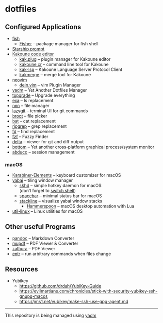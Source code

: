 # dotfiles

## Configured Applications

-   [fish]
    -   [Fisher] – package manager for fish shell
-   [Starship prompt]
-   [Kakoune code editor]
    -   [kak.plug] – plugin manager for Kakoune editor
    -   [kakoune.cr] – command line tool for Kakoune
    -   [kak-lsp] – Kakoune Language Server Protocol Client
    -   [kakmerge] – merge tool for Kakoune
-   [neovim]
    -   [dein.vim] – vim Plugin Manager
-   [yadm] – Yet Another Dotfiles Manager
-   [topgrade] – Upgrade everything
-   [exa] – ls replacement
-   [nnn] – file manager
-   [lazygit] – terminal UI for git commands
-   [broot] – file picker
-   [bat] – cat replacement
-   [ripgrep] – grep replacement
-   [fd] – find replacement
-   [fzf] – Fuzzy Finder
-   [delta] – viewer for git and diff output
-   [bottom] – Yet another cross-platform graphical process/system
    monitor
-   [abduco] – session management

### macOS

-   [Karabiner-Elements] – keyboard customizer for macOS
-   [yabai] – tiling window manager
    -   [skhd] – simple hotkey daemon for macOS\
        (don’t forget to [switch shell])
    -   [spacebar] – minimal status bar for macOS
    -   [stackline] – visualize yabai window stacks
        -   [Hammerspoon] – macOS desktop automation with Lua
-   [util-linux] – Linux utilities for macOS

## Other useful Programs

-   [pandoc] – Markdown Converter
-   [mupdf] – PDF Viewer & Converter
-   [zathura] – PDF Viewer
-   [entr] – run arbitrary commands when files change

## Resources

-   Yubikey
    -   https://github.com/drduh/YubiKey-Guide
    -   https://evilmartians.com/chronicles/stick-with-security-yubikey-ssh-gnupg-macos
    -   https://jms1.net/yubikey/make-ssh-use-gpg-agent.md

------------------------------------------------------------------------

This repository is being managed using [yadm]

  [fish]: https://fishshell.com/
  [Fisher]: https://github.com/jorgebucaran/fisher
  [Starship prompt]: https://starship.rs/
  [Kakoune code editor]: https://kakoune.org/
  [kak.plug]: https://github.com/alexherbo2/plug.kak
  [kakoune.cr]: https://github.com/alexherbo2/kakoune.cr
  [kak-lsp]: https://github.com/kak-lsp/kak-lsp
  [kakmerge]: https://github.com/lenormf/kakmerge
  [neovim]: https://neovim.io/
  [dein.vim]: https://github.com/Shougo/dein.vim
  [yadm]: https://yadm.io
  [topgrade]: https://github.com/r-darwish/topgrade
  [exa]: https://the.exa.website/
  [nnn]: https://github.com/jarun/nnn
  [lazygit]: https://github.com/jesseduffield/lazygit
  [broot]: https://dystroy.org/broot/
  [bat]: https://github.com/sharkdp/bat
  [ripgrep]: https://github.com/BurntSushi/ripgrep
  [fd]: https://github.com/sharkdp/fd
  [fzf]: https://github.com/junegunn/fzf
  [delta]: https://github.com/dandavison/delta
  [bottom]: https://github.com/ClementTsang/bottom
  [abduco]: https://github.com/martanne/abduco/
  [Karabiner-Elements]: https://karabiner-elements.pqrs.org/
  [yabai]: https://github.com/koekeishiya/yabai/wiki/Commands#message-passing-interface
  [skhd]: https://github.com/koekeishiya/skhd
  [switch shell]: https://github.com/koekeishiya/skhd/issues/42
  [spacebar]: https://github.com/cmacrae/spacebar
  [stackline]: https://github.com/AdamWagner/stackline
  [Hammerspoon]: https://github.com/Hammerspoon/hammerspoon
  [util-linux]: https://github.com/karelzak/util-linux
  [pandoc]: https://pandoc.org/
  [mupdf]: https://mupdf.com/
  [zathura]: https://pwmt.org/projects/zathura/
  [entr]: https://github.com/eradman/entr

